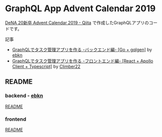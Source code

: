 # GraphQL App Advent Calendar 2019

[DeNA 20新卒 Advent Calendar 2019 - Qiita](https://qiita.com/advent-calendar/2019/dena-20-shinsostu) で作成したGraphQLアプリのコードです。

記事
- [GraphQLでタスク管理アプリを作る -バックエンド編- [Go + gqlgen]](https://qiita.com/ebkn/items/0b30bdbf0dae5df73d2e) by [ebkn](https://github.com/ebkn)
- [GraphQLでタスク管理アプリを作る -フロントエンド編- [React + Apollo Client + Typescript]](https://qiita.com/Climber22/items/4269ad07350aae257328) by [Climber22](https://github.com/Climber22)

## README

### backend - [ebkn](https://github.com/ebkn)
[README](https://github.com/ebkn/graphql-app-advent-calendar-2019/blob/master/backend/README.md)

### frontend
[README](https://github.com/ebkn/graphql-app-advent-calendar-2019/blob/master/frontend/README.md)
